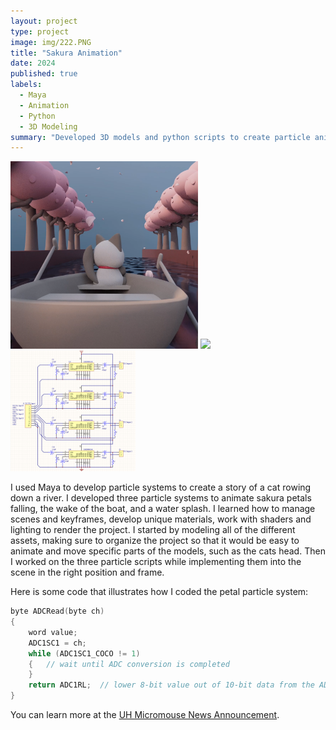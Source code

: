 ```yaml
---
layout: project
type: project
image: img/222.PNG
title: "Sakura Animation"
date: 2024
published: true
labels:
  - Maya
  - Animation
  - Python
  - 3D Modeling
summary: "Developed 3D models and python scripts to create particle animations within Maya software."
---
```


<div class="text-center p-4">
  <img width="300px" src="../img/222.PNG" class="img-thumbnail" >
  <img width="300px" src="..img/1111.PNG" class="img-thumbnail">
  <img width="200px" src="../img/micromouse/micromouse-circuit.png" class="img-thumbnail" >
</div>

I used Maya to develop particle systems to create a story of a cat rowing down a river. I developed three particle systems to animate sakura petals falling, the wake of the boat, and a water splash. I learned how to manage scenes and keyframes, develop unique materials, work with shaders and lighting to render the project. I started by modeling all of the different assets, making sure to organize the project so that it would be easy to animate and move specific parts of the models, such as the cats head. Then I worked on the three particle scripts while implementing them into the scene in the right position and frame. 

Here is some code that illustrates how I coded the petal particle system: 

```cpp
byte ADCRead(byte ch)
{
    word value;
    ADC1SC1 = ch;
    while (ADC1SC1_COCO != 1)
    {   // wait until ADC conversion is completed   
    }
    return ADC1RL;  // lower 8-bit value out of 10-bit data from the ADC
}
```

You can learn more at the [UH Micromouse News Announcement](https://manoa.hawaii.edu/news/article.php?aId=2857).
